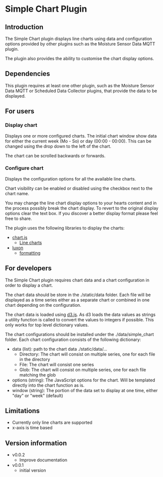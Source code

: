 # Simple Chart Plugin

## Introduction

The Simple Chart plugin displays line charts using data and
configuration options provided by other plugins such as the Moisture
Sensor Data MQTT plugin.

The plugin also provides the ability to customise the chart display
options.

## Dependencies

This plugin requires at least one other plugin, such as the Moisture
Sensor Data MQTT or Scheduled Data Collector plugins, that provide
the data to be displayed.

## For users

### Display chart

Displays one or more configured charts. The initial chart window show
data for either the current week (Mo - So) or day (00:00 -
00:00). This can be changed using the drop down to the left of the
chart.

The chart can be scrolled backwards or forwards.

### Configure chart

Displays the configuration options for all the available line charts.

Chart visibility can be enabled or disabled using the checkbox next to
the chart name.

You may change the line chart display options to your hearts content
and in the process possibly break the chart display. To
revert to the original display options clear the text box. If you
discover a better display format please feel free to share.

The plugin uses the following libraries to display the charts:

- [chart.js](https://www.chartjs.org/docs/latest/)
  - [Line charts](https://www.chartjs.org/docs/latest/charts/line.html)
- [luxon](https://moment.github.io/luxon/#/?id=luxon)
  - [formatting](https://moment.github.io/luxon/#/formatting)

## For developers

The Simple Chart plugin requires chart data and a chart
configuration in order to display a chart.

The chart data should be store in the ./static/data folder. Each file
will be displayed as a time series either as a separate chart or
combined in one chart depending on the configuration.

The chart data is loaded using [d3.js](https://d3js.org/). As d3 loads
the data values as strings a utility function is called to convert the
values to integers if possible. This only works for top level
dictionary values.

The chart configurations should be installed under the
./data/simple_chart folder. Each chart configuration consists of the
following dictionary:

- data (list): path to the chart data ./static/data/...
  - Directory: The chart will consist on multiple series, one for each file in the directory
  - File: The chart will consist one series
  - Glob: The chart will consist on multiple series, one for each file matching the glob
- options (string): The JavaScript options for the chart. Will be templated directly into the chart function as is.
- window (string): The portion of the data set to display at one time, either "day" or "week" (default)

## Limitations

- Currently only line charts are supported
- x-axis is time based

## Version information

- v0.0.2
  - Improve documentation
- v0.0.1
  - initial version
